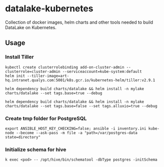 # datalake-kubernetes

Collection of docker images, helm charts and other tools needed to build DataLake on Kubernetes.

## Usage

### Install Tiller
```
kubectl create clusterrolebinding add-on-cluster-admin --clusterrole=cluster-admin --serviceaccount=kube-system:default
helm init --tiller-image=art-hq.intranet.qualys.com:5001/k8s.gcr.io/kubernetes-helm/tiller:v2.9.1
```

```
helm dependency build charts/datalake && helm install -n mylake charts/datalake --set tags.base=true --debug

helm dependency build charts/datalake && helm install -n mylake charts/datalake --set tags.base=false --set tags.alluxio=true --debug
```

### Create tmp folder for PostgreSQL
```
export ANSIBLE_HOST_KEY_CHECKING=false; ansible -i inventory.ini kube-node --become --ask-pass -m file -a "path=/var/postgres-data state=directory"
```

### Initialize schema for hive
```
k exec <pod> -- /opt/hive/bin/schematool -dbType postgres -initSchema
```